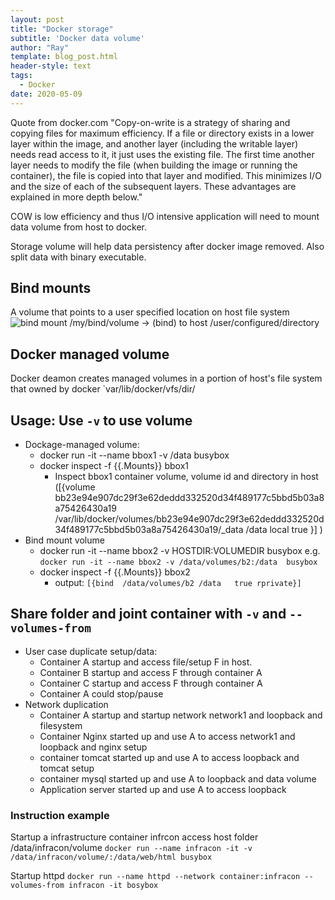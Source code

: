 ```yaml
---
layout: post
title: "Docker storage"
subtitle: 'Docker data volume'
author: "Ray"
template: blog_post.html
header-style: text
tags:
  - Docker
date: 2020-05-09
---
```


Quote from docker.com
"Copy-on-write is a strategy of sharing and copying files for maximum efficiency. If a file or directory exists in a lower layer within the image, and another layer (including the writable layer) needs read access to it, it just uses the existing file. The first time another layer needs to modify the file (when building the image or running the container), the file is copied into that layer and modified. This minimizes I/O and the size of each of the subsequent layers. These advantages are explained in more depth below."

COW is low efficiency and thus I/O intensive application will need to mount data volume from host to docker.

Storage volume will help data persistency after docker image removed. Also split data with binary executable.

## Bind mounts
A volume that points to a user specified location on host file system
![bind mount](https://docs.docker.com/storage/images/types-of-mounts-bind.png)
/my/bind/volume  -> (bind)  to host /user/configured/directory

## Docker managed volume
Docker deamon creates managed volumes in a portion of host's file system that owned by docker
`var/lib/docker/vfs/dir/<volume-id>

## Usage: Use `-v` to use volume
* Dockage-managed volume:
  * docker run -it --name bbox1 -v /data busybox
  * docker inspect -f {{.Mounts}} bbox1
    * Inspect bbox1 container volume, volume id and directory in host ([{volume bb23e94e907dc29f3e62deddd332520d34f489177c5bbd5b03a8a75426430a19 /var/lib/docker/volumes/bb23e94e907dc29f3e62deddd332520d34f489177c5bbd5b03a8a75426430a19/_data /data local  true }]
)
* Bind mount volume
  * docker run -it --name bbox2 -v HOSTDIR:VOLUMEDIR  busybox  e.g. `docker run -it --name bbox2 -v /data/volumes/b2:/data  busybox`
  * docker inspect -f {{.Mounts}} bbox2
    * output: `[{bind  /data/volumes/b2 /data   true rprivate}]`

## Share folder and joint container with `-v` and `--volumes-from`
* User case duplicate setup/data:
  * Container A startup and access file/setup F in host.
  * Container B startup and access F through container A
  * Container C startup and access F through container A
  * Container A could stop/pause
* Network duplication
  * Container A startup and startup network network1 and loopback and filesystem
  * Container Nginx started up and use A to access network1 and loopback and nginx setup
  * container tomcat started up and use A to access loopback and tomcat setup
  * container mysql started up and use A to loopback and data volume
  * Application server started up and use A to access loopback


### Instruction example
Startup a infrastructure container infrcon access host folder /data/infracon/volume
`docker run --name infracon -it -v /data/infracon/volume/:/data/web/html busybox`

Startup httpd
`docker run --name httpd --network container:infracon --volumes-from infracon -it bosybox`
